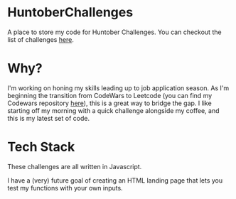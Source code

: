# HuntoberChallenges
A place to store my code for Huntober Challenges. You can checkout the list of challenges <a href='https://twitter.com/huntoberTweets'>here</a>.

# Why?
I'm working on honing my skills leading up to job application season. As I'm beginning the transition from CodeWars to Leetcode (you can find my Codewars repository <a href=''>here</a>), this is a great way to bridge the gap. I like starting off my morning with a quick challenge alongside my coffee, and this is my latest set of code.

# Tech Stack
These challenges are all written in Javascript. 

I have a (very) future goal of creating an HTML landing page that lets you test my functions with your own inputs.

